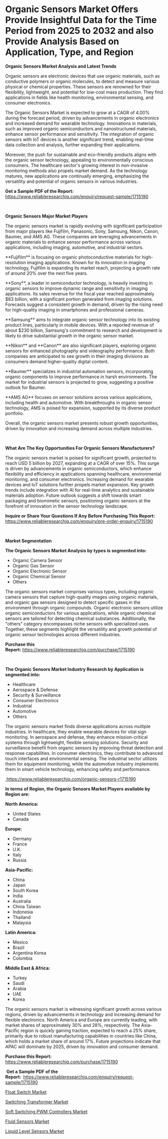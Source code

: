 <p><h1>Organic Sensors Market Offers Provide Insightful Data for the Time Period from 2025 to 2032 and also Provide Analysis Based on Application, Type, and Region</h1></p><p><strong>Organic Sensors Market Analysis and Latest Trends</strong></p>
<p><p>Organic sensors are electronic devices that use organic materials, such as conductive polymers or organic molecules, to detect and measure various physical or chemical properties. These sensors are renowned for their flexibility, lightweight, and potential for low-cost mass production. They find applications in fields like health monitoring, environmental sensing, and consumer electronics.</p><p>The Organic Sensors Market is expected to grow at a CAGR of 4.00% during the forecast period, driven by advancements in organic electronics and increased demand for wearable technology. Innovations in materials, such as improved organic semiconductors and nanostructured materials, enhance sensor performance and sensitivity. The integration of organic sensors with IoT devices is another significant trend, enabling real-time data collection and analysis, further expanding their applications.</p><p>Moreover, the push for sustainable and eco-friendly products aligns with the organic sensor technology, appealing to environmentally conscious consumers. The healthcare sector's growing interest in non-invasive monitoring methods also propels market demand. As the technology matures, new applications are continually emerging, emphasizing the versatility and potential of organic sensors in various industries.</p></p>
<p><strong>Get a Sample PDF of the Report:&nbsp;</strong> <a href="https://www.reliableresearchiq.com/enquiry/request-sample/1715190?utm_campaign=1159&utm_medium=2&utm_source=Github&utm_content=ia&utm_term=10022025&utm_id=organic-sensors">https://www.reliableresearchiq.com/enquiry/request-sample/1715190</a></p>
<p>&nbsp;</p>
<p><strong>Organic Sensors Major Market Players</strong></p>
<p><p>The organic sensors market is rapidly evolving with significant participation from major players like Fujifilm, Panasonic, Sony, Samsung, Nikon, Canon, Baumer, and AMS AG. These companies are leveraging advancements in organic materials to enhance sensor performance across various applications, including imaging, automotive, and industrial sectors.</p><p>**Fujifilm** is focusing on organic photoconductive materials for high-resolution imaging applications. Known for its innovation in imaging technology, Fujifilm is expanding its market reach, projecting a growth rate of around 20% over the next five years. </p><p>**Sony**, a leader in semiconductor technology, is heavily investing in organic sensors to improve dynamic range and sensitivity in imaging applications. Its sales revenue for the fiscal year reached approximately $83 billion, with a significant portion generated from imaging solutions. Forecasts suggest a consistent growth in demand, driven by the rising need for high-quality imaging in smartphones and professional cameras.</p><p>**Samsung** aims to integrate organic sensor technology into its existing product lines, particularly in mobile devices. With a reported revenue of about $230 billion, Samsung's commitment to research and development is likely to drive substantial growth in the organic sensor market.</p><p>**Nikon** and **Canon** are also significant players, exploring organic sensors for enhanced photography and videography performance. Both companies are anticipated to see growth in their imaging divisions as consumers demand higher-quality digital content.</p><p>**Baumer** specializes in industrial automation sensors, incorporating organic components to improve performance in harsh environments. The market for industrial sensors is projected to grow, suggesting a positive outlook for Baumer.</p><p>**AMS AG** focuses on sensor solutions across various applications, including health and automotive. With breakthroughs in organic sensor technology, AMS is poised for expansion, supported by its diverse product portfolio.</p><p>Overall, the organic sensors market presents robust growth opportunities, driven by innovation and increasing demand across multiple industries.</p></p>
<p>&nbsp;</p>
<p><strong>What Are The Key Opportunities For Organic Sensors Manufacturers?</strong></p>
<p><p>The organic sensors market is poised for significant growth, projected to reach USD 5 billion by 2027, expanding at a CAGR of over 15%. This surge is driven by advancements in organic semiconductors, which enhance flexibility and efficiency in applications spanning healthcare, environmental monitoring, and consumer electronics. Increasing demand for wearable devices and IoT solutions further propels market expansion. Key growth trends include integration with AI for real-time analytics and sustainable materials adoption. Future outlook suggests a shift towards smart packaging and biomimetic sensors, positioning organic sensors at the forefront of innovation in the sensor technology landscape.</p></p>
<p><strong>Inquire or Share Your Questions If Any Before Purchasing This Report:</strong> <a href="https://www.reliableresearchiq.com/enquiry/pre-order-enquiry/1715190?utm_campaign=1159&utm_medium=2&utm_source=Github&utm_content=ia&utm_term=10022025&utm_id=organic-sensors">https://www.reliableresearchiq.com/enquiry/pre-order-enquiry/1715190</a></p>
<p>&nbsp;</p>
<p><strong>Market Segmentation</strong></p>
<p><strong>The Organic Sensors Market Analysis by types is segmented into:</strong></p>
<p><ul><li>Organic Camera Sensor</li><li>Organic Gas Sensor</li><li>Organic Electronic Sensor</li><li>Organic Chemical Sensor</li><li>Others</li></ul></p>
<p><p>The organic sensors market comprises various types, including organic camera sensors that capture high-quality images using organic materials, and organic gas sensors designed to detect specific gases in the environment through organic compounds. Organic electronic sensors utilize organic semiconductors for various applications, while organic chemical sensors are tailored for detecting chemical substances. Additionally, the "others" category encompasses niche sensors with specialized uses. Together, these segments highlight the versatility and growth potential of organic sensor technologies across different industries.</p></p>
<p><strong>Purchase this Report:&nbsp;</strong><a href="https://www.reliableresearchiq.com/purchase/1715190?utm_campaign=1159&utm_medium=2&utm_source=Github&utm_content=ia&utm_term=10022025&utm_id=organic-sensors">https://www.reliableresearchiq.com/purchase/1715190</a></p>
<p>&nbsp;</p>
<p><strong>The Organic Sensors Market Industry Research by Application is segmented into:</strong></p>
<p><ul><li>Healthcare</li><li>Aerospace & Defense</li><li>Security & Surveillance</li><li>Consumer Electronics</li><li>Industrial</li><li>Automotive</li><li>Others</li></ul></p>
<p><p>The organic sensors market finds diverse applications across multiple industries. In healthcare, they enable wearable devices for vital sign monitoring. In aerospace and defense, they enhance mission-critical systems through lightweight, flexible sensing solutions. Security and surveillance benefit from organic sensors by improving threat detection and response capabilities. In consumer electronics, they contribute to advanced touch interfaces and environmental sensing. The industrial sector utilizes them for equipment monitoring, while the automotive industry implements them in smart vehicle technology, enhancing safety and performance.</p></p>
<p><a href="https://www.reliableresearchiq.com/organic-sensors-r1715190?utm_campaign=1159&utm_medium=2&utm_source=Github&utm_content=ia&utm_term=10022025&utm_id=organic-sensors">&nbsp;https://www.reliableresearchiq.com/organic-sensors-r1715190</a></p>
<p><strong>In terms of Region, the Organic Sensors Market Players available by Region are:</strong></p>
<p>
    <p> <strong> North America: </strong>
        <ul>
            <li>United States</li>
            <li>Canada</li>
        </ul>
        </p> 
    <p> <strong> Europe: </strong>
        <ul>
            <li>Germany</li>
            <li>France</li>
            <li>U.K.</li>
            <li>Italy</li>
            <li>Russia</li>
        </ul>
        </p> 
    <p> <strong> Asia-Pacific: </strong>
        <ul>
            <li>China</li>
            <li>Japan</li>
            <li>South Korea</li>
            <li>India</li>
            <li>Australia</li>
            <li>China Taiwan</li>
            <li>Indonesia</li>
            <li>Thailand</li>
            <li>Malaysia</li>
        </ul>
        </p> 
    <p> <strong> Latin America: </strong>
        <ul>
            <li>Mexico</li>
            <li>Brazil</li>
            <li>Argentina Korea</li>
            <li>Colombia</li>
        </ul>
        </p> 
    <p> <strong> Middle East & Africa: </strong>
        <ul>
            <li>Turkey</li>
            <li>Saudi</li>
            <li>Arabia</li>
            <li>UAE</li>
            <li>Korea</li>
        </ul>
    </p>
    </p>
<p><p>The organic sensors market is witnessing significant growth across various regions, driven by advancements in technology and increasing demand for flexible electronics. North America and Europe are currently leading, with market shares of approximately 30% and 28%, respectively. The Asia-Pacific region is quickly gaining traction, expected to reach a 25% share, primarily due to robust manufacturing capabilities in countries like China, which holds a market share of around 17%. Future projections indicate that APAC will dominate by 2025, driven by innovation and consumer demand.</p></p>
<p><strong>Purchase this Report: </strong><a href="https://www.reliableresearchiq.com/purchase/1715190?utm_campaign=1159&utm_medium=2&utm_source=Github&utm_content=ia&utm_term=10022025&utm_id=organic-sensors">https://www.reliableresearchiq.com/purchase/1715190</a></p>
<p>&nbsp;<strong>Get a Sample PDF of the Report:&nbsp;&nbsp;</strong><a href="https://www.reliableresearchiq.com/enquiry/request-sample/1715190?utm_campaign=1159&utm_medium=2&utm_source=Github&utm_content=ia&utm_term=10022025&utm_id=organic-sensors">https://www.reliableresearchiq.com/enquiry/request-sample/1715190</a></p>
<p><strong></strong></p>
<p><p><a href="https://github.com/amoakuolaopa/Market-Research-Report-List-1/blob/main/float-switch-market.md?utm_campaign=1159&utm_medium=2&utm_source=Github&utm_content=ia&utm_term=10022025&utm_id=organic-sensors">Float Switch Market</a></p><p><a href="https://github.com/domnikgisken/Market-Research-Report-List-1/blob/main/switching-transformer-market.md?utm_campaign=1159&utm_medium=2&utm_source=Github&utm_content=ia&utm_term=10022025&utm_id=organic-sensors">Switching Transformer Market</a></p><p><a href="https://github.com/ivvrgibi/Market-Research-Report-List-1/blob/main/soft-switching-pwm-controllers-market.md?utm_campaign=1159&utm_medium=2&utm_source=Github&utm_content=ia&utm_term=10022025&utm_id=organic-sensors">Soft Switching PWM Controllers Market</a></p><p><a href="https://github.com/raquinyagua/Market-Research-Report-List-1/blob/main/fluid-sensors-market.md?utm_campaign=1159&utm_medium=2&utm_source=Github&utm_content=ia&utm_term=10022025&utm_id=organic-sensors">Fluid Sensors Market</a></p><p><a href="https://github.com/vukiledubot90/Market-Research-Report-List-1/blob/main/liquid-level-sensors-market.md?utm_campaign=1159&utm_medium=2&utm_source=Github&utm_content=ia&utm_term=10022025&utm_id=organic-sensors">Liquid Level Sensors Market</a></p></p>